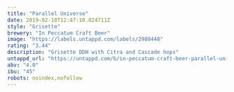 ```yaml
---
title: "Parallel Universe"
date: 2019-02-10T12:47:10.824711Z
style: "Grisette"
brewery: "In Peccatum Craft Beer"
image: "https://labels.untappd.com/labels/2908448"
rating: "3.44"
description: "Grisette DDH with Citra and Cascade hops"
untappd_url: "https://untappd.com/b/in-peccatum-craft-beer-parallel-universe/2908448"
abv: "4.0"
ibu: "45"
robots: noindex,nofollow
---
```

